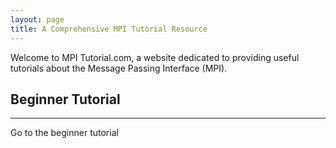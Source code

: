 ```yaml
---
layout: page
title: A Comprehensive MPI Tutorial Resource
---
```


Welcome to MPI Tutorial.com, a website dedicated to providing useful tutorials about the Message Passing Interface (MPI).

## Beginner Tutorial
---
Go to the beginner tutorial
